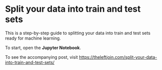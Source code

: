 # Split your data into train and test sets

This is a step-by-step guide to splitting your data into train and test sets ready for machine learning.

To start, open the **Jupyter Notebook**.

To see the accompanying post, visit https://theleftjoin.com/split-your-data-into-train-and-test-sets/
